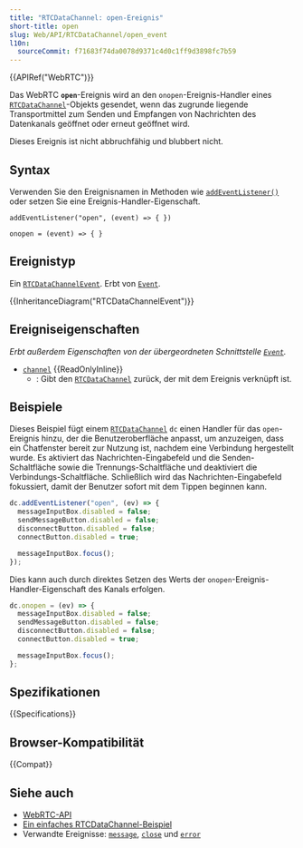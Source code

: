 ```yaml
---
title: "RTCDataChannel: open-Ereignis"
short-title: open
slug: Web/API/RTCDataChannel/open_event
l10n:
  sourceCommit: f71683f74da0078d9371c4d0c1ff9d3898fc7b59
---
```


{{APIRef("WebRTC")}}

Das WebRTC **`open`**-Ereignis wird an den `onopen`-Ereignis-Handler eines [`RTCDataChannel`](/de/docs/Web/API/RTCDataChannel)-Objekts gesendet, wenn das zugrunde liegende Transportmittel zum Senden und Empfangen von Nachrichten des Datenkanals geöffnet oder erneut geöffnet wird.

Dieses Ereignis ist nicht abbruchfähig und blubbert nicht.

## Syntax

Verwenden Sie den Ereignisnamen in Methoden wie [`addEventListener()`](/de/docs/Web/API/EventTarget/addEventListener) oder setzen Sie eine Ereignis-Handler-Eigenschaft.

```js-nolint
addEventListener("open", (event) => { })

onopen = (event) => { }
```

## Ereignistyp

Ein [`RTCDataChannelEvent`](/de/docs/Web/API/RTCDataChannelEvent). Erbt von [`Event`](/de/docs/Web/API/Event).

{{InheritanceDiagram("RTCDataChannelEvent")}}

## Ereigniseigenschaften

_Erbt außerdem Eigenschaften von der übergeordneten Schnittstelle [`Event`](/de/docs/Web/API/Event)._

- [`channel`](/de/docs/Web/API/RTCDataChannelEvent/channel) {{ReadOnlyInline}}
  - : Gibt den [`RTCDataChannel`](/de/docs/Web/API/RTCDataChannel) zurück, der mit dem Ereignis verknüpft ist.

## Beispiele

Dieses Beispiel fügt einem [`RTCDataChannel`](/de/docs/Web/API/RTCDataChannel) `dc` einen Handler für das `open`-Ereignis hinzu, der die Benutzeroberfläche anpasst, um anzuzeigen, dass ein Chatfenster bereit zur Nutzung ist, nachdem eine Verbindung hergestellt wurde. Es aktiviert das Nachrichten-Eingabefeld und die Senden-Schaltfläche sowie die Trennungs-Schaltfläche und deaktiviert die Verbindungs-Schaltfläche. Schließlich wird das Nachrichten-Eingabefeld fokussiert, damit der Benutzer sofort mit dem Tippen beginnen kann.

```js
dc.addEventListener("open", (ev) => {
  messageInputBox.disabled = false;
  sendMessageButton.disabled = false;
  disconnectButton.disabled = false;
  connectButton.disabled = true;

  messageInputBox.focus();
});
```

Dies kann auch durch direktes Setzen des Werts der `onopen`-Ereignis-Handler-Eigenschaft des Kanals erfolgen.

```js
dc.onopen = (ev) => {
  messageInputBox.disabled = false;
  sendMessageButton.disabled = false;
  disconnectButton.disabled = false;
  connectButton.disabled = true;

  messageInputBox.focus();
};
```

## Spezifikationen

{{Specifications}}

## Browser-Kompatibilität

{{Compat}}

## Siehe auch

- [WebRTC-API](/de/docs/Web/API/WebRTC_API)
- [Ein einfaches RTCDataChannel-Beispiel](/de/docs/Web/API/WebRTC_API/Simple_RTCDataChannel_sample)
- Verwandte Ereignisse: [`message`](/de/docs/Web/API/RTCDataChannel/message_event), [`close`](/de/docs/Web/API/RTCDataChannel/close_event) und [`error`](/de/docs/Web/API/RTCDataChannel/error_event)
